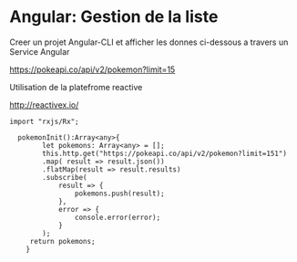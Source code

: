 # Angular: Gestion de la liste


Creer un projet Angular-CLI et afficher les donnes ci-dessous a travers un Service Angular 

https://pokeapi.co/api/v2/pokemon?limit=15


Utilisation de la platefrome reactive

http://reactivex.io/

```
import "rxjs/Rx";
```

```
  pokemonInit():Array<any>{
        let pokemons: Array<any> = [];
        this.http.get("https://pokeapi.co/api/v2/pokemon?limit=151")
        .map( result => result.json())
        .flatMap(result => result.results)
        .subscribe(
            result => {
                pokemons.push(result);
            },
            error => {
                console.error(error);
            }
        );
     return pokemons;
    }
```
